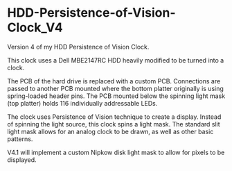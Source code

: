 # HDD-Persistence-of-Vision-Clock_V4
Version 4 of my HDD Persistence of Vision Clock.

This clock uses a Dell MBE2147RC HDD heavily modified to be turned into a clock.

The PCB of the hard drive is replaced with a custom PCB. Connections are passed to another PCB mounted where the bottom platter originally is using spring-loaded header pins. The PCB mounted below the spinning light mask (top platter) holds 116 individually addressable LEDs.

The clock uses Persistence of Vision technique to create a display. Instead of spinning the light source, this clock spins a light mask. The standard slit light mask allows for an analog clock to be drawn, as well as other basic patterns.

V4.1 will implement a custom Nipkow disk light mask to allow for pixels to be displayed.

